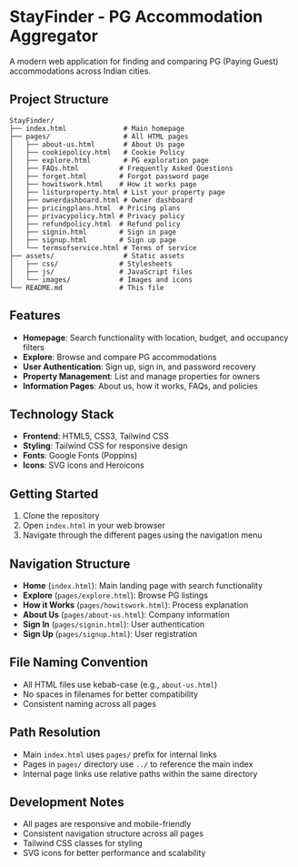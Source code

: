 # StayFinder - PG Accommodation Aggregator

A modern web application for finding and comparing PG (Paying Guest) accommodations across Indian cities.

## Project Structure

```
StayFinder/
├── index.html              # Main homepage
├── pages/                  # All HTML pages
│   ├── about-us.html       # About Us page
│   ├── cookiepolicy.html   # Cookie Policy
│   ├── explore.html        # PG exploration page
│   ├── FAQs.html          # Frequently Asked Questions
│   ├── forget.html        # Forgot password page
│   ├── howitswork.html    # How it works page
│   ├── listurproperty.html # List your property page
│   ├── ownerdashboard.html # Owner dashboard
│   ├── pricingplans.html  # Pricing plans
│   ├── privacypolicy.html # Privacy policy
│   ├── refundpolicy.html  # Refund policy
│   ├── signin.html        # Sign in page
│   ├── signup.html        # Sign up page
│   └── termsofservice.html # Terms of service
├── assets/                 # Static assets
│   ├── css/               # Stylesheets
│   ├── js/                # JavaScript files
│   └── images/            # Images and icons
└── README.md              # This file
```

## Features

- **Homepage**: Search functionality with location, budget, and occupancy filters
- **Explore**: Browse and compare PG accommodations
- **User Authentication**: Sign up, sign in, and password recovery
- **Property Management**: List and manage properties for owners
- **Information Pages**: About us, how it works, FAQs, and policies

## Technology Stack

- **Frontend**: HTML5, CSS3, Tailwind CSS
- **Styling**: Tailwind CSS for responsive design
- **Fonts**: Google Fonts (Poppins)
- **Icons**: SVG icons and Heroicons

## Getting Started

1. Clone the repository
2. Open `index.html` in your web browser
3. Navigate through the different pages using the navigation menu

## Navigation Structure

- **Home** (`index.html`): Main landing page with search functionality
- **Explore** (`pages/explore.html`): Browse PG listings
- **How it Works** (`pages/howitswork.html`): Process explanation
- **About Us** (`pages/about-us.html`): Company information
- **Sign In** (`pages/signin.html`): User authentication
- **Sign Up** (`pages/signup.html`): User registration

## File Naming Convention

- All HTML files use kebab-case (e.g., `about-us.html`)
- No spaces in filenames for better compatibility
- Consistent naming across all pages

## Path Resolution

- Main `index.html` uses `pages/` prefix for internal links
- Pages in `pages/` directory use `../` to reference the main index
- Internal page links use relative paths within the same directory

## Development Notes

- All pages are responsive and mobile-friendly
- Consistent navigation structure across all pages
- Tailwind CSS classes for styling
- SVG icons for better performance and scalability